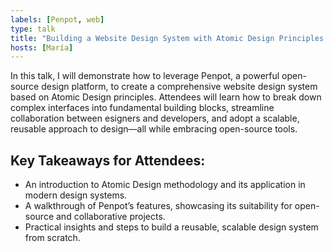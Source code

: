 ```yaml
---
labels: [Penpot, web]
type: talk
title: "Building a Website Design System with Atomic Design Principles Using Penpot"
hosts: [María]
---
```


In this talk, I will demonstrate how to leverage Penpot, a powerful open-source
design platform, to create a comprehensive website design system based on
Atomic Design principles. Attendees will learn how to break down complex
interfaces into fundamental building blocks, streamline collaboration between
esigners and developers, and adopt a scalable, reusable approach to design—all
while embracing open-source tools.

## Key Takeaways for Attendees:

* An introduction to Atomic Design methodology and its application in modern design systems.
* A walkthrough of Penpot’s features, showcasing its suitability for open-source and collaborative projects.
* Practical insights and steps to build a reusable, scalable design system from scratch.

